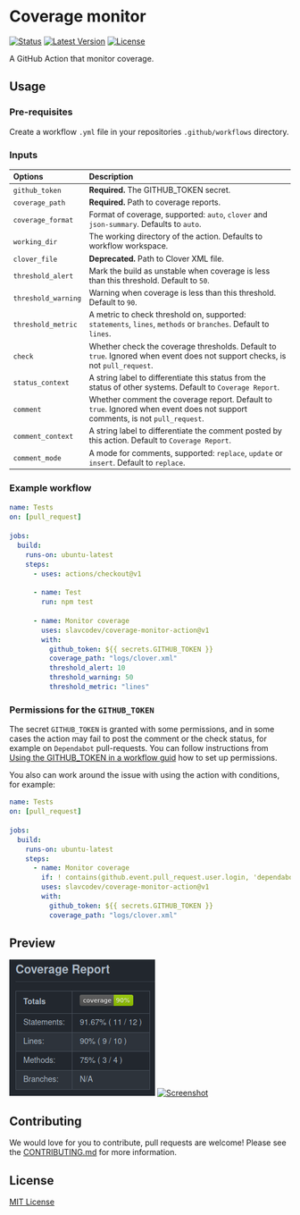 # Coverage monitor

[![Status][ico-github-actions]][link-github]
[![Latest Version][ico-version]][link-github]
[![License][ico-license]][link-license]

[ico-github-actions]: https://github.com/slavcodev/coverage-monitor-action/workflows/build/badge.svg
[ico-version]: https://img.shields.io/github/tag/slavcodev/coverage-monitor-action.svg?label=latest
[ico-license]: https://img.shields.io/badge/License-MIT-blue.svg

[link-github]: https://github.com/slavcodev/coverage-monitor-action
[link-license]: LICENSE
[link-contributing]: .github/CONTRIBUTING.md

A GitHub Action that monitor coverage.

## Usage

### Pre-requisites

Create a workflow `.yml` file in your repositories `.github/workflows` directory.

### Inputs


| Options | Description |
| :-- | :-- |
| `github_token` | **Required.** The GITHUB_TOKEN secret. |
| `coverage_path` | **Required.** Path to coverage reports. |
| `coverage_format` | Format of coverage, supported: `auto`, `clover` and `json-summary`. Defaults to `auto`. |
| `working_dir` | The working directory of the action. Defaults to workflow workspace. |
| `clover_file` | **Deprecated.** Path to Clover XML file. |
| `threshold_alert` | Mark the build as unstable when coverage is less than this threshold. Default to `50`. |
| `threshold_warning` | Warning when coverage is less than this threshold. Default to `90`. |
| `threshold_metric` | A metric to check threshold on, supported: `statements`, `lines`, `methods` or `branches`. Default to `lines`. |
| `check` | Whether check the coverage thresholds. Default to `true`. Ignored when event does not support checks, is not `pull_request`. |
| `status_context` | A string label to differentiate this status from the status of other systems. Default to `Coverage Report`. |
| `comment` | Whether comment the coverage report. Default to `true`. Ignored when event does not support comments, is not `pull_request`. |
| `comment_context` | A string label to differentiate the comment posted by this action. Default to `Coverage Report`. |
| `comment_mode` | A mode for comments, supported: `replace`, `update` or `insert`. Default to `replace`. |

### Example workflow 

~~~yaml
name: Tests
on: [pull_request]

jobs:
  build:
    runs-on: ubuntu-latest
    steps:
      - uses: actions/checkout@v1

      - name: Test
        run: npm test

      - name: Monitor coverage
        uses: slavcodev/coverage-monitor-action@v1
        with:
          github_token: ${{ secrets.GITHUB_TOKEN }}
          coverage_path: "logs/clover.xml"
          threshold_alert: 10
          threshold_warning: 50
          threshold_metric: "lines"
~~~

### Permissions for the `GITHUB_TOKEN`

The secret `GITHUB_TOKEN` is granted with some permissions, and in some cases the action may fail to post the comment or the check status,
for example on `Dependabot` pull-requests. You can follow instructions from [Using the GITHUB_TOKEN in a workflow guid](https://docs.github.com/en/actions/security-guides/automatic-token-authentication#using-the-github_token-in-a-workflow)
how to set up permissions.

You also can work around the issue with using the action with conditions, for example:

~~~yaml
name: Tests
on: [pull_request]

jobs:
  build:
    runs-on: ubuntu-latest
    steps:
      - name: Monitor coverage
        if: ! contains(github.event.pull_request.user.login, 'dependabot[bot]')
        uses: slavcodev/coverage-monitor-action@v1
        with:
          github_token: ${{ secrets.GITHUB_TOKEN }}
          coverage_path: "logs/clover.xml"
~~~

## Preview

[![Screenshot][img-screenshot-dark]][link-example-pr]
[![Screenshot][img-screenshot-light]][link-example-pr]

[img-screenshot-dark]: screenshot.png#gh-dark-mode-only
[img-screenshot-light]: screenshot-light.png#gh-light-mode-only
[link-example-pr]: https://github.com/slavcodev/coverage-monitor-action/pull/1

## Contributing

We would love for you to contribute, pull requests are welcome!
Please see the [CONTRIBUTING.md][link-contributing] for more information.


## License

[MIT License][link-license]
